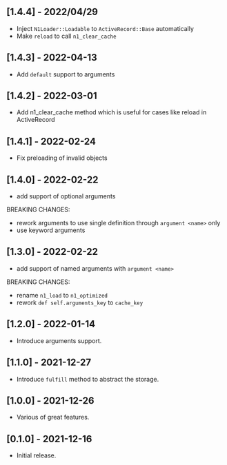 ## [1.4.4] - 2022/04/29

- Inject `N1Loader::Loadable` to `ActiveRecord::Base` automatically
- Make `reload` to call `n1_clear_cache`

## [1.4.3] - 2022-04-13

- Add `default` support to arguments

## [1.4.2] - 2022-03-01

- Add n1_clear_cache method which is useful for cases like reload in ActiveRecord

## [1.4.1] - 2022-02-24

- Fix preloading of invalid objects

## [1.4.0] - 2022-02-22

- add support of optional arguments

BREAKING CHANGES:
- rework arguments to use single definition through `argument <name>` only
- use keyword arguments

## [1.3.0] - 2022-02-22

- add support of named arguments with `argument <name>`

BREAKING CHANGES:
- rename `n1_load` to `n1_optimized`
- rework `def self.arguments_key` to `cache_key`

## [1.2.0] - 2022-01-14

- Introduce arguments support.

## [1.1.0] - 2021-12-27

- Introduce `fulfill` method to abstract the storage.

## [1.0.0] - 2021-12-26

- Various of great features.

## [0.1.0] - 2021-12-16

- Initial release.
